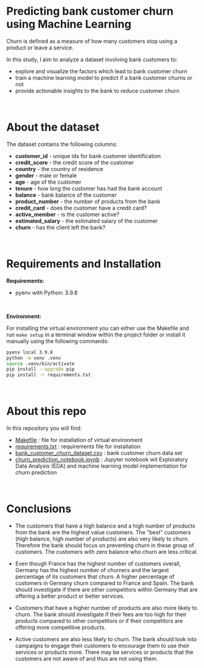 # Predicting bank customer churn using Machine Learning

Churn is defined as a measure of how many customers stop using a product or leave a service.



In this study, I aim to analyze a dataset involving bank customers to:

- explore and visualize the factors which lead to bank customer churn
- train a machine learning model to predict if a bank customer churns or not
- provide actionable insights to the bank to reduce customer churn

<br>

# About the dataset

The dataset contains the following columns:
- **customer_id** - unique ids for bank customer identification
- **credit_score** - the credit score of the customer
- **country** - the country of residence
- **gender** - male or female
- **age** - age of the customer
- **tenure** - how long the customer has had the bank account
- **balance** - bank balance of the customer
- **product_number** - the number of products from the bank
- **credit_card** - does the customer have a credit card?
- **active_member** - is the customer active?
- **estimated_salary** - the estimated salary of the customer
- **churn** - has the client left the bank?

<br>

# Requirements and Installation

**Requirements:**
- pyenv with Python: 3.9.8

<br>

**Environment:**

For installing the virtual environment you can either use the Makefile and run `make setup` in a terminal window within the project folder or install it manually using the following commands:

```zsh
pyenv local 3.9.8
python -m venv .venv
source .venv/bin/activate
pip install --upgrade pip
pip install -r requirements.txt
```

<br>


# About this repo
In this repository you will find:
- [Makefile](Makefile) : file for installation of virtual environment
- [requirements.txt](requirements.txt) : requirements file for installation
- [bank_customer_churn_dataset.csv](bank_customer_churn_dataset.csv) : bank customer churn data set
- [churn_prediction_notebook.ipynb](churn_prediction_notebook.ipynb) : Jupyter notebook wit Exploratory Data Analysis (EDA) and machine learning model implementation for churn prediction

<br>

# Conclusions
- The customers that have a high balance and a high number of products from the bank are the highest value customers. The "best" customers (high balance, high number of products) are also very likely to churn. Therefore the bank should focus on preventing churn in these group of customers. The customers with zero balance who churn are less critical.

- Even though France has the highest number of customers overall, Germany has the highest number of churners and the largest percentage of its customers that churn. A higher percentage of customers in Germany churn compared to France and Spain. The bank should investigate if there are other competitors within Germany that are offering a better product or better services.

- Customers that have a higher number of products are also more likely to churn. The bank should investigate if their fees are too high for their products compared to other competitors or if their competitors are offering more competitive products.

- Active customers are also less likely to churn. The bank should look into campaigns to engage their customers to encourage them to use their services or products more. There may be services or products that the customers are not aware of and thus are not using them.


